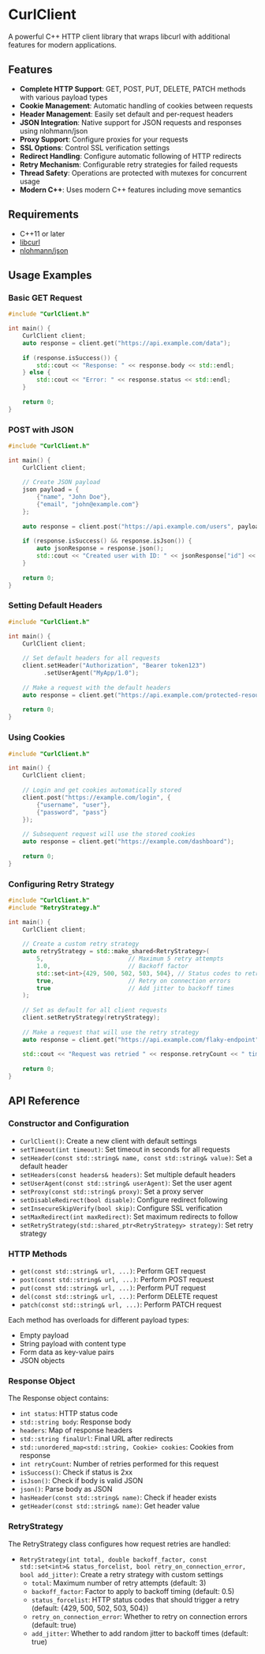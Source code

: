 # CurlClient

A powerful C++ HTTP client library that wraps libcurl with additional features for modern applications.

## Features

- **Complete HTTP Support**: GET, POST, PUT, DELETE, PATCH methods with various payload types
- **Cookie Management**: Automatic handling of cookies between requests
- **Header Management**: Easily set default and per-request headers
- **JSON Integration**: Native support for JSON requests and responses using nlohmann/json
- **Proxy Support**: Configure proxies for your requests
- **SSL Options**: Control SSL verification settings
- **Redirect Handling**: Configure automatic following of HTTP redirects
- **Retry Mechanism**: Configurable retry strategies for failed requests
- **Thread Safety**: Operations are protected with mutexes for concurrent usage
- **Modern C++**: Uses modern C++ features including move semantics

## Requirements

- C++11 or later
- [libcurl](https://curl.se/libcurl/)
- [nlohmann/json](https://github.com/nlohmann/json)

## Usage Examples

### Basic GET Request

```cpp
#include "CurlClient.h"

int main() {
    CurlClient client;
    auto response = client.get("https://api.example.com/data");
    
    if (response.isSuccess()) {
        std::cout << "Response: " << response.body << std::endl;
    } else {
        std::cout << "Error: " << response.status << std::endl;
    }
    
    return 0;
}
```

### POST with JSON

```cpp
#include "CurlClient.h"

int main() {
    CurlClient client;
    
    // Create JSON payload
    json payload = {
        {"name", "John Doe"},
        {"email", "john@example.com"}
    };
    
    auto response = client.post("https://api.example.com/users", payload);
    
    if (response.isSuccess() && response.isJson()) {
        auto jsonResponse = response.json();
        std::cout << "Created user with ID: " << jsonResponse["id"] << std::endl;
    }
    
    return 0;
}
```

### Setting Default Headers

```cpp
#include "CurlClient.h"

int main() {
    CurlClient client;
    
    // Set default headers for all requests
    client.setHeader("Authorization", "Bearer token123")
          .setUserAgent("MyApp/1.0");
    
    // Make a request with the default headers
    auto response = client.get("https://api.example.com/protected-resource");
    
    return 0;
}
```

### Using Cookies

```cpp
#include "CurlClient.h"

int main() {
    CurlClient client;
    
    // Login and get cookies automatically stored
    client.post("https://example.com/login", {
        {"username", "user"},
        {"password", "pass"}
    });
    
    // Subsequent request will use the stored cookies
    auto response = client.get("https://example.com/dashboard");
    
    return 0;
}
```

### Configuring Retry Strategy

```cpp
#include "CurlClient.h"
#include "RetryStrategy.h"

int main() {
    CurlClient client;
    
    // Create a custom retry strategy
    auto retryStrategy = std::make_shared<RetryStrategy>(
        5,                        // Maximum 5 retry attempts
        1.0,                      // Backoff factor
        std::set<int>{429, 500, 502, 503, 504}, // Status codes to retry
        true,                     // Retry on connection errors
        true                      // Add jitter to backoff times
    );
    
    // Set as default for all client requests
    client.setRetryStrategy(retryStrategy);
    
    // Make a request that will use the retry strategy
    auto response = client.get("https://api.example.com/flaky-endpoint");
    
    std::cout << "Request was retried " << response.retryCount << " times" << std::endl;
    
    return 0;
}
```

## API Reference

### Constructor and Configuration

- `CurlClient()`: Create a new client with default settings
- `setTimeout(int timeout)`: Set timeout in seconds for all requests
- `setHeader(const std::string& name, const std::string& value)`: Set a default header
- `setHeaders(const headers& headers)`: Set multiple default headers
- `setUserAgent(const std::string& userAgent)`: Set the user agent
- `setProxy(const std::string& proxy)`: Set a proxy server
- `setDisableRedirect(bool disable)`: Configure redirect following
- `setInsecureSkipVerify(bool skip)`: Configure SSL verification
- `setMaxRedirect(int maxRedirect)`: Set maximum redirects to follow
- `setRetryStrategy(std::shared_ptr<RetryStrategy> strategy)`: Set retry strategy

### HTTP Methods

- `get(const std::string& url, ...)`: Perform GET request
- `post(const std::string& url, ...)`: Perform POST request
- `put(const std::string& url, ...)`: Perform PUT request
- `del(const std::string& url, ...)`: Perform DELETE request
- `patch(const std::string& url, ...)`: Perform PATCH request

Each method has overloads for different payload types:
- Empty payload
- String payload with content type
- Form data as key-value pairs
- JSON objects

### Response Object

The Response object contains:
- `int status`: HTTP status code
- `std::string body`: Response body
- `headers`: Map of response headers
- `std::string finalUrl`: Final URL after redirects
- `std::unordered_map<std::string, Cookie> cookies`: Cookies from response
- `int retryCount`: Number of retries performed for this request
- `isSuccess()`: Check if status is 2xx
- `isJson()`: Check if body is valid JSON
- `json()`: Parse body as JSON
- `hasHeader(const std::string& name)`: Check if header exists
- `getHeader(const std::string& name)`: Get header value

### RetryStrategy

The RetryStrategy class configures how request retries are handled:

- `RetryStrategy(int total, double backoff_factor, const std::set<int>& status_forcelist, bool retry_on_connection_error, bool add_jitter)`: Create a retry strategy with custom settings
  - `total`: Maximum number of retry attempts (default: 3)
  - `backoff_factor`: Factor to apply to backoff timing (default: 0.5)
  - `status_forcelist`: HTTP status codes that should trigger a retry (default: {429, 500, 502, 503, 504})
  - `retry_on_connection_error`: Whether to retry on connection errors (default: true)
  - `add_jitter`: Whether to add random jitter to backoff times (default: true)
